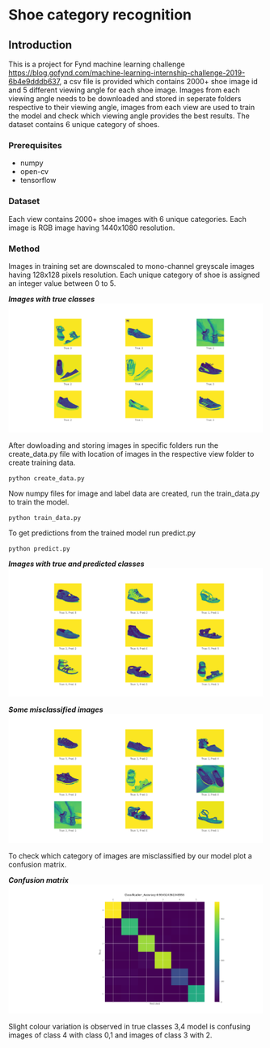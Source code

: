 # Shoe category recognition

## Introduction 
This is a project for Fynd machine learning challenge https://blog.gofynd.com/machine-learning-internship-challenge-2019-6b4e9dddb637, a csv file is provided which contains 2000+ shoe image id and 5 different viewing angle for each shoe image.
Images from each viewing angle needs to be downloaded and stored in seperate folders respective to their viewing angle, images from each view are used to train the model and check which viewing angle provides the best results.
The dataset contains 6 unique category of shoes.

### Prerequisites
* numpy
* open-cv
* tensorflow 

### Dataset
Each view contains 2000+ shoe images with 6 unique categories.
Each image is RGB image having 1440x1080 resolution.

### Method

Images in training set are downscaled to mono-channel greyscale images having 128x128 pixels resolution.
Each unique category of shoe is assigned an integer value between 0 to 5.

***Images with true classes***
![](True_classes.png)

After dowloading and storing images in specific folders run the create_data.py file with location of images in the respective view folder to create training data.

    python create_data.py
    
Now numpy files for image and label data are created, run the train_data.py to train the model.

    python train_data.py

To get predictions from the trained model run predict.py 

    python predict.py
    
***Images with true and predicted classes***
![](predicted.png)

***Some misclassified images***
![](example_errors.png)

To check which category of images are misclassified by our model plot a confusion matrix.

***Confusion matrix***
![](matrix.png)

Slight colour variation is observed in true classes 3,4 model is confusing images of class 4 with class 0,1 and images of class 3 with 2.
